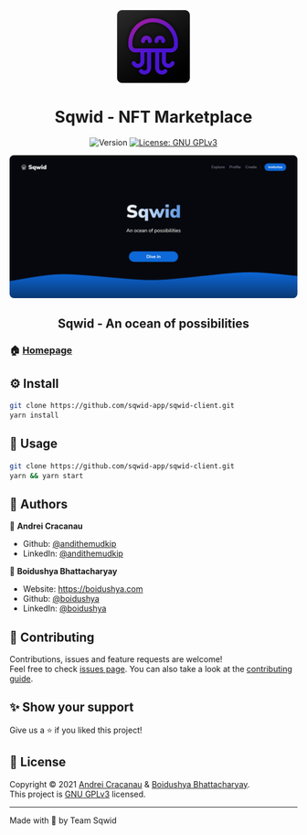 <p align="center">
	<img alt="Logo" src="public/android-chrome-512x512.png" width="128"/>
	<h1 align="center">Sqwid - NFT Marketplace</h1>
</p>
<p align="center">
  <img alt="Version" src="https://img.shields.io/badge/version-0.2.2-blue.svg?cacheSeconds=2592000" />
  <a href="https://github.com/sqwid-app/sqwid-client/blob/master/LICENSE" target="_blank">
    <img alt="License: GNU GPLv3" src="https://img.shields.io/badge/License-GNU GPLv3-yellow.svg" />
  </a>
</p>

<p align="center">
<img style="border-radius:7.5px" alt="Logo" src="public/landing.png"/>
<h2 align="center">Sqwid - An ocean of possibilities</h2> 
</p>

### 🏠 [Homepage](https://sqwid.app)

## ⚙ Install

```sh
git clone https://github.com/sqwid-app/sqwid-client.git
yarn install
```

## 🚀 Usage

```sh
git clone https://github.com/sqwid-app/sqwid-client.git
yarn && yarn start
```


## 🧔 Authors

👤 **Andrei Cracanau**

* Github: [@andithemudkip](https://github.com/andithemudkip)
* LinkedIn: [@andithemudkip](https://www.linkedin.com/in/andithemudkip/)

👤 **Boidushya Bhattacharyay**

* Website: https://boidushya.com
* Github: [@boidushya](https://github.com/boidushya)
* LinkedIn: [@boidushya](https://linkedin.com/in/boidushya)

## 🤝 Contributing

Contributions, issues and feature requests are welcome!<br />Feel free to check [issues page](https://github.com/sqwid-app/sqwid-client/issues). You can also take a look at the [contributing guide](https://github.com/sqwid-app/sqwid-client/blob/master/CONTRIBUTING.md).

## ✨ Show your support

Give us a ⭐️ if you liked this project!

## 📝 License

Copyright © 2021 [Andrei Cracanau](https://github.com/andithemudkip) & [Boidushya Bhattacharyay](https://github.com/boidushya).<br />
This project is [GNU GPLv3](https://github.com/sqwid-app/sqwid-client/blob/master/LICENSE) licensed.

***

Made with 💖 by Team Sqwid